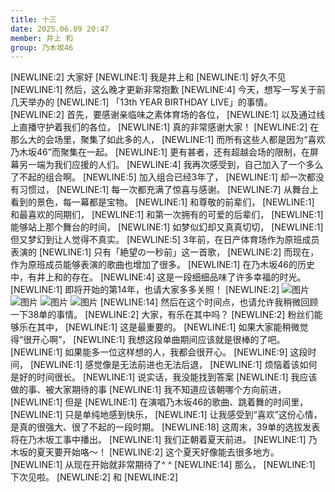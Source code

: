 ```yaml
---
title: 十三
date: 2025.06.09 20:47
member: 井上 和
group: 乃木坂46
---
```


[NEWLINE:2]
大家好
[NEWLINE:1]
我是井上和
[NEWLINE:1]
好久不见
[NEWLINE:1]
然后，这么晚才更新非常抱歉
[NEWLINE:4]
今天，想写一写关于前几天举办的
[NEWLINE:1]
「13th YEAR BIRTHDAY LIVE」的事情。
[NEWLINE:2]
首先，要感谢亲临味之素体育场的各位，
[NEWLINE:1]
以及通过线上直播守护着我们的各位，
[NEWLINE:1]
真的非常感谢大家！
[NEWLINE:2]
在那么大的会场里，聚集了如此多的人，
[NEWLINE:1]
而所有这些人都是因为“喜欢乃木坂46”而聚集在一起。
[NEWLINE:1]
更有甚者，还有超越会场的限制，在屏幕另一端为我们应援的人们。
[NEWLINE:4]
我再次感受到，自己加入了一个多么了不起的组合啊。
[NEWLINE:5]
加入组合已经3年了，
[NEWLINE:1]
却一次都没有习惯过，
[NEWLINE:1]
每一次都充满了惊喜与感谢。
[NEWLINE:7]
从舞台上看到的景色，每一幕都是宝物。
[NEWLINE:1]
和尊敬的前辈们，
[NEWLINE:1]
和最喜欢的同期们，
[NEWLINE:1]
和第一次拥有的可爱的后辈们，
[NEWLINE:1]
能够站上那个舞台的时间，
[NEWLINE:1]
如梦似幻却又真真切切，
[NEWLINE:1]
但又梦幻到让人觉得不真实。
[NEWLINE:5]
3年前，在日产体育场作为原班成员表演的
[NEWLINE:1]
只有「絶望の一秒前」这一首歌，
[NEWLINE:2]
而现在，作为原班成员能够表演的歌曲也增加了很多。
[NEWLINE:1]
在乃木坂46的历史中，有井上和的存在。
[NEWLINE:4]
这是一段细细品味了许多幸福的时光。
[NEWLINE:1]
即将开始的第14年，也请大家多多关照！
[NEWLINE:2]
![图片](https://www.nogizaka46.com/files/46/diary/n46/MEMBER/moblog/202506/mobnVAruX.jpg)
![图片](https://www.nogizaka46.com/files/46/diary/n46/MEMBER/moblog/202506/moboNFFDX.jpg)
![图片](https://www.nogizaka46.com/files/46/diary/n46/MEMBER/moblog/202506/mobaQ3P34.jpg)
![图片](https://www.nogizaka46.com/files/46/diary/n46/MEMBER/moblog/202506/mobkLUBWk.jpg)
[NEWLINE:14]
然后在这个时间点，也请允许我稍微回顾一下38单的事情。
[NEWLINE:2]
大家，有乐在其中吗？
[NEWLINE:2]
粉丝们能够乐在其中，
[NEWLINE:1]
这是最重要的。
[NEWLINE:1]
如果大家能稍微觉得“很开心啊”，
[NEWLINE:1]
我想这段单曲期间应该就是很棒的了吧。
[NEWLINE:1]
如果能多一位这样想的人，我都会很开心。
[NEWLINE:9]
这段时间，
[NEWLINE:1]
感觉像是无法前进也无法后退，
[NEWLINE:1]
烦恼着该如何是好的时间很长。
[NEWLINE:1]
说实话，我没能找到答案
[NEWLINE:1]
我应该做的事、被大家期待的事
[NEWLINE:1]
我不知道应该朝哪个方向前进，
[NEWLINE:1]
但是
[NEWLINE:1]
在演唱乃木坂46的歌曲、跳着舞的时间里，
[NEWLINE:1]
只是单纯地感到快乐，
[NEWLINE:1]
让我感受到“喜欢”这份心情，是真的很强大、很了不起的一段时期。
[NEWLINE:18]
这周末，39单的选拔发表将在乃木坂工事中播出。
[NEWLINE:1]
我们正朝着夏天前进。
[NEWLINE:1]
乃木坂的夏天要开始咯〜！
[NEWLINE:2]
这个夏天好像能去很多地方。
[NEWLINE:1]
从现在开始就非常期待了^ ^
[NEWLINE:14]
那么，
[NEWLINE:1]
下次见啦。
[NEWLINE:2]
和
[NEWLINE:2]